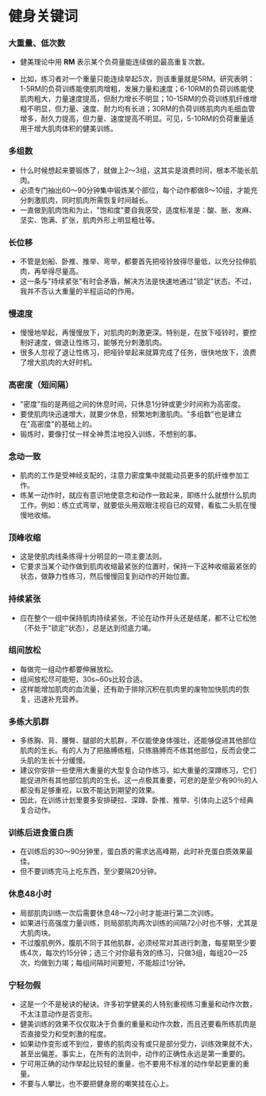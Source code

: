 # 健身关键词

### 大重量、低次数

- 健美理论中用 **RM** 表示某个负荷量能连续做的最高重复次数。

- 比如，练习者对一个重量只能连续举起5次，则该重量就是5RM。研究表明：1-5RM的负荷训练能使肌肉增粗，发展力量和速度；6-10RM的负荷训练能使肌肉粗大，力量速度提高，但耐力增长不明显；10-15RM的负荷训练肌纤维增粗不明显，但力量、速度、耐力均有长进；30RM的负荷训练肌肉内毛细血管增多，耐久力提高，但力量、速度提高不明显。可见，5-10RM的负荷重量适用于增大肌肉体积的健美训练。 



### 多组数

- 什么时候想起来要锻炼了，就做上2～3组，这其实是浪费时间，根本不能长肌肉。
- 必须专门抽出60～90分钟集中锻炼某个部位，每个动作都做8～10组，才能充分刺激肌肉，同时肌肉所需恢复时间越长。
- 一直做到肌肉饱和为止，"饱和度"要自我感受，适度标准是：酸、胀、发麻、坚实、饱满、扩张，肌肉外形上明显粗壮等。 



### 长位移

- 不管是划船、卧推、推举、弯举，都要首先把哑铃放得尽量低，以充分拉伸肌肉，再举得尽量高。
- 这一条与"持续紧张"有时会矛盾，解决方法是快速地通过"锁定"状态。不过，我并不否认大重量的半程运动的作用。 



### 慢速度

- 慢慢地举起，再慢慢放下，对肌肉的刺激更深。特别是，在放下哑铃时，要控制好速度，做退让性练习，能够充分刺激肌肉。
- 很多人忽视了退让性练习，把哑铃举起来就算完成了任务，很快地放下，浪费了增大肌肉的大好时机。



### 高密度（短间隔）

- "密度"指的是两组之间的休息时间，只休息1分钟或更少时间称为高密度。
- 要使肌肉块迅速增大，就要少休息，频繁地刺激肌肉。"多组数"也是建立在"高密度"的基础上的。
- 锻炼时，要像打仗一样全神贯注地投入训练，不想别的事。 



### 念动一致

- 肌肉的工作是受神经支配的，注意力密度集中就能动员更多的肌纤维参加工作。
- 练某一动作时，就应有意识地使意念和动作一致起来，即练什么就想什么肌肉工作。例如：练立式弯举，就要低头用双眼注视自已的双臂，看肱二头肌在慢慢地收缩。 



### 顶峰收缩

- 这是使肌肉线条练得十分明显的一项主要法则。
- 它要求当某个动作做到肌肉收缩最紧张的位置时，保持一下这种收缩最紧张的状态，做静力性练习，然后慢慢回复到动作的开始位置。



### 持续紧张

- 应在整个一组中保持肌肉持续紧张，不论在动作开头还是结尾，都不让它松弛（不处于"锁定"状态），总是达到彻底力竭。 



### 组间放松

- 每做完一组动作都要伸展放松。
- 组间放松尽可能短，30s~60s比较合适。
- 这样能增加肌肉的血流量，还有助于排除沉积在肌肉里的废物加快肌肉的恢复，迅速补充营养。 



### 多练大肌群

- 多练胸、背、腰臀、腿部的大肌群，不仅能使身体强壮，还能够促进其他部位肌肉的生长。有的人为了把胳膊练粗，只练胳膊而不练其他部位，反而会使二头肌的生长十分缓慢。
- 建议你安排一些使用大重量的大型复合动作练习，如大重量的深蹲练习，它们能促进所有其他部位肌肉的生长。这一点极其重要，可悲的是至少有90％的人都没有足够重视，以致不能达到期望的效果。
- 因此，在训练计划里要多安排硬拉、深蹲、卧推、推举、引体向上这5个经典复合动作。 



### 训练后进食蛋白质

- 在训练后的30～90分钟里，蛋白质的需求达高峰期，此时补充蛋白质效果最佳。
- 但不要训练完马上吃东西，至少要隔20分钟。 



### 休息48小时

- 局部肌肉训练一次后需要休息48～72小时才能进行第二次训练。
- 如果进行高强度力量训练，则局部肌肉两次训练的间隔72小时也不够，尤其是大肌肉块。
- 不过腹肌例外，腹肌不同于其他肌群，必须经常对其进行刺激，每星期至少要练4次，每次约15分钟；选三个对你最有效的练习，只做3组，每组20—25次，均做到力竭；每组间隔时间要短，不能超过1分钟。 



### 宁轻勿假

- 这是一个不是秘诀的秘诀。许多初学健美的人特别重视练习重量和动作次数，不太注意动作是否变形。
- 健美训练的效果不仅仅取决于负重的重量和动作次数，而且还要看所练肌肉是否直接受力和受刺激的程度。
- 如果动作变形或不到位，要练的肌肉没有或只是部分受力，训练效果就不大，甚至出偏差。事实上，在所有的法则中，动作的正确性永远是第一重要的。
- 宁可用正确的动作举起比较轻的重量，也不要用不标准的动作举起更重的重量。
- 不要与人攀比，也不要把健身房的嘲笑挂在心上。